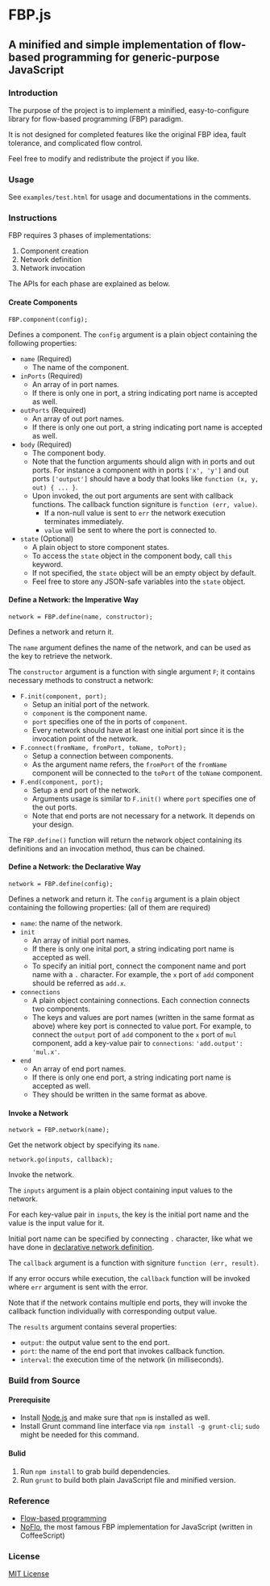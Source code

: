 FBP.js
======

A minified and simple implementation of flow-based programming for generic-purpose JavaScript
---------------------------------------------------------------------------------------

### Introduction

The purpose of the project is to implement a minified, easy-to-configure library for flow-based programming \(FBP\) paradigm.

It is not designed for completed features like the original FBP idea, fault tolerance, and complicated flow control.

Feel free to modify and redistribute the project if you like.

### Usage

See `examples/test.html` for usage and documentations in the comments.

### Instructions

FBP requires 3 phases of implementations:

1. Component creation
2. Network definition
3. Network invocation

The APIs for each phase are explained as below.

#### Create Components

`FBP.component(config);`

Defines a component.
The `config` argument is a plain object containing the following properties:

* `name` \(Required\)
  * The name of the component.
* `inPorts` \(Required\)
  * An array of in port names.
  * If there is only one in port, a string indicating port name is accepted as well.
* `outPorts` \(Required\)
  * An array of out port names.
  * If there is only one out port, a string indicating port name is accepted as well.
* `body` \(Required\)
  * The component body.
  * Note that the function arguments should align with in ports and out ports. For instance a component with in ports `['x', 'y']` and out ports `['output']` should have a body that looks like `function (x, y, out) { ... }`.
  * Upon invoked, the out port arguments are sent with callback functions. The callback function signiture is `function (err, value)`.
    * If a non-null value is sent to `err` the network execution terminates immediately.
    * `value` will be sent to where the port is connected to.
* `state` \(Optional\)
  * A plain object to store component states.
  * To access the `state` object in the component body, call `this` keyword.
  * If not specified, the `state` object will be an empty object by default.
  * Feel free to store any JSON-safe variables into the `state` object.

#### Define a Network: the Imperative Way

`network = FBP.define(name, constructor);`

Defines a network and return it.

The `name` argument defines the name of the network, and can be used as the key to retrieve the network.

The `constructor` argument is a function with single argument `F`; it contains necessary methods to construct a network:

* `F.init(component, port);`
  * Setup an initial port of the network.
  * `component` is the component name.
  * `port` specifies one of the in ports of `component`.
  * Every network should have at least one initial port since it is the invocation point of the network.
* `F.connect(fromName, fromPort, toName, toPort);`
  * Setup a connection between components.
  * As the argument name refers, the `fromPort` of the `fromName` component will be connected to the `toPort` of the `toName` component.
* `F.end(component, port);`
  * Setup a end port of the network.
  * Arguments usage is similar to `F.init()` where `port` specifies one of the out ports.
  * Note that end ports are not necessary for a network. It depends on your design.

The `FBP.define()` function will return the network object containing its definitions and an invocation method, thus can be chained.

#### Define a Network: the Declarative Way

`network = FBP.define(config);`

Defines a network and return it.
The `config` argument is a plain object containing the following properties: \(all of them are required\)

* `name`: the name of the network.
* `init`
  * An array of initial port names.
  * If there is only one inital port, a string indicating port name is accepted as well.
  * To specify an initial port, connect the component name and port name with a `.` character.
  For example, the `x` port of `add` component should be referred as `add.x`.
* `connections`
  * A plain object containing connections. Each connection connects two components.
  * The keys and values are port names \(written in the same format as above\) where key port is connected to value port.
  For example, to connect the `output` port of `add` component to the `x` port of `mul` component, add a key-value pair to `connections`: `'add.output': 'mul.x'`.
* `end`
  * An array of end port names.
  * If there is only one end port, a string indicating port name is accepted as well.
  * They should be written in the same format as above.

#### Invoke a Network

`network = FBP.network(name);`

Get the network object by specifying its `name`.

`network.go(inputs, callback);`

Invoke the network.

The `inputs` argument is a plain object containing input values to the network.

For each key-value pair in `inputs`, the key is the initial port name and the value is the input value for it.

Initial port name can be specified by connecting `.` character, like what we have done in [declarative network definition](#define-a-network-the-declarative-way).

The `callback` argument is a function with signiture `function (err, result)`.

If any error occurs while execution, the `callback` function will be invoked where `err` argument is sent with the error.

Note that if the network contains multiple end ports, they will invoke the callback function individually with corresponding output value.

The `results` argument contains several properties:
* `output`: the output value sent to the end port.
* `port`: the name of the end port that invokes callback function.
* `interval`: the execution time of the network \(in milliseconds\).

### Build from Source

#### Prerequisite

* Install [Node.js](http://nodejs.org) and make sure that `npm` is installed as well.
* Install Grunt command line interface via `npm install -g grunt-cli`; `sudo` might be needed for this command.

#### Bulid

1. Run `npm install` to grab build dependencies.
2. Run `grunt` to build both plain JavaScript file and minified version.

### Reference

* [Flow-based programming](http://en.wikipedia.org/wiki/Flow-based_programming)
* [NoFlo](http://noflojs.org), the most famous FBP implementation for JavaScript \(written in CoffeeScript\)

### License

[MIT License](http://opensource.org/licenses/MIT)
